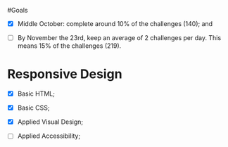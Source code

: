 #Goals

- [X] Middle October: complete around 10% of the challenges (140); and

- [ ] By November the 23rd, keep an average of 2 challenges per day. This means 15% of the challenges (219).


# Responsive Design

- [x] Basic HTML;

- [x] Basic CSS;

- [x] Applied Visual Design;

- [ ] Applied Accessibility;
